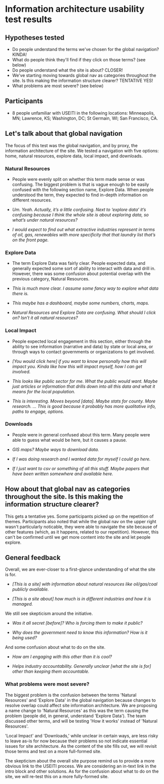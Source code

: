 # Information architecture usability test results


## Hypotheses tested

- Do people understand the terms we've chosen for the global navigation? KINDA!
- What do people think they'll find if they click on those terms? (see below)
- Do people understand what the site is about? CLOSER!
- We've starting moving towards global nav as categories throughout the site. Is this making the information structure clearer? TENTATIVE YES!
- What problems are most severe? (see below)


## Participants

- 8 people unfamiliar with USEITI in the following locations: Minneapolis, MN; Lawrence, KS; Washington, DC; St Germain, WI; San Francisco, CA.


## Let's talk about that global navigation

The focus of this test was the global navigation, and by proxy, the information architecture of the site. We tested a navigation with five options: home, natural resources, explore data, local impact, and downloads.

### Natural Resources

- People were evenly split on whether this term made sense or was confusing. The biggest problem is that is vague enough to be easily confused with the following section name, Explore Data. When people understood the term, they expected to find in-depth information on different resources.

- _Um. Yeah. Actually, it’s a little confusing. Next to ‘explore data’ it’s confusing because I think the whole site is about exploring data, so what’s under natural resources?_

- _I would expect to find out what extractive industries represent in terms of oil, gas, renewables with more specificity that that laundry list that’s on the front page._

### Explore Data

- The term Explore Data was fairly clear. People expected data, and generally expected some sort of ability to interact with data and drill in. However, there was some confusion about potential overlap with the previous category, Natural Resources.

- _This is much more clear. I assume some fancy way to explore what data there is._

- _This maybe has a dashboard, maybe some numbers, charts, maps._

- _Natural Resources and Explore Data are confusing. What should I click on? Isn’t it all natural resources?_

### Local Impact

- People expected local engagement in this section, either through the ability to see information (narrative and data) by state or local area, or through ways to contact governments or organizations to get involved.

- _[You would click here] if you want to know personally how this will impact you. Kinda like how this will impact myself, how I can get involved._

- _This looks like public sector for me. What the public would want. Maybe just articles or information that drills down into all this data and what it means for the local population._

- _This is interesting. Moves beyond [data]. Maybe stats for county. More research. ... This is good because it probably has more qualitative info, paths to engage, options._

### Downloads

- People were in general confused about this term. Many people were able to guess what would be here, but it causes a pause.

- _GIS maps? Maybe ways to download data._

- _If I was doing research and I wanted data for myself I could go here._

- _If I just want to csv or something of all this stuff. Maybe papers that have been written somewhere and available here._


## How about that global nav as categories throughout the site. Is this making the information structure clearer?

This gets a tentative yes. Some participants picked up on the repetition of themes. Participants also noted that while the global nav on the upper right wasn't particularly noticable, they were able to navigate the site because of other features (which, as it happens, related to our repetition). However, this can't be confirmed until we get more content into the site and let people explore.


## General feedback

Overall, we are ever-closer to a first-glance understanding of what the site is for.

- _[This is a site] with information about natural resources like oil/gas/coal publicly available._

- _[This is a site about] how much is in different industries and how it is managed._

We still see skepticism around the initiative.

- _Was it all secret [before]? Who is forcing them to make it public?_

- _Why does the government need to know this information? How is it being used?_

And some confusion about what to do on the site.

- _How am I engaging with this other than it is cool?_

- _Helps industry accountability. Generally unclear [what the site is for] other than keeping them accountable._


### What problems were most severe?

The biggest problem is the confusion between the terms 'Natural Resources' and 'Explore Data' in the global navigation because changes to resolve overlap could affect site information architecture. We are proposing a name change to 'Natural Resources' as this was the term causing the problem (people did, in general, understand 'Explore Data'). The team discussed other terms, and will be testing 'How it works' instead of 'Natural Resources'.

'Local Impact' and 'Downloads,' while unclear in certain ways, are less risky to leave as-is for now because their problems so not indicate essential issues for site architecture. As the content of the site fills out, we will revisit those terms and test on a more full-formed site.

The skepticism about the overall site purpose remind us to provide a more obvious link to the USEITI process. We are considering an in-text link in the intro block and other solutions. As for the confusion about what to do on the site, we will re-test this on a more fully-formed site.
